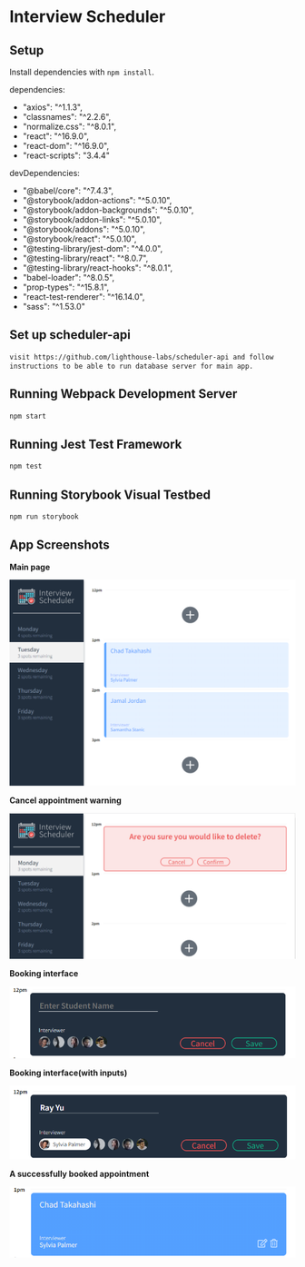 # Interview Scheduler

## Setup

Install dependencies with `npm install`.

dependencies:
- "axios": "^1.1.3",
- "classnames": "^2.2.6",
- "normalize.css": "^8.0.1",
- "react": "^16.9.0",
- "react-dom": "^16.9.0",
- "react-scripts": "3.4.4"

devDependencies:
- "@babel/core": "^7.4.3",
- "@storybook/addon-actions": "^5.0.10",
- "@storybook/addon-backgrounds": "^5.0.10",
- "@storybook/addon-links": "^5.0.10",
- "@storybook/addons": "^5.0.10",
- "@storybook/react": "^5.0.10",
- "@testing-library/jest-dom": "^4.0.0",
- "@testing-library/react": "^8.0.7",
- "@testing-library/react-hooks": "^8.0.1",
- "babel-loader": "^8.0.5",
- "prop-types": "^15.8.1",
- "react-test-renderer": "^16.14.0",
- "sass": "^1.53.0"

## Set up scheduler-api

```
visit https://github.com/lighthouse-labs/scheduler-api and follow instructions to be able to run database server for main app.
```

## Running Webpack Development Server

```sh
npm start
```

## Running Jest Test Framework

```sh
npm test
```

## Running Storybook Visual Testbed

```sh
npm run storybook
```

## App Screenshots

**Main page**

!["App main page"](https://github.com/RayuY/Scheduler/blob/master/doc/img/app_main_page.PNG)

**Cancel appointment warning**

!["Warning before cancelling appointment"](https://github.com/RayuY/Scheduler/blob/master/doc/img/delete_warning.PNG)

**Booking interface**

!["Booking appointment"](https://github.com/RayuY/Scheduler/blob/master/doc/img/book_appointment.PNG)

**Booking interface(with inputs)**

!["Book with inputs"](https://github.com/RayuY/Scheduler/blob/master/doc/img/booking_with_inputs.PNG)

**A successfully booked appointment**

!["Upon successful booking"](https://github.com/RayuY/Scheduler/blob/master/doc/img/appointment_booked.PNG)